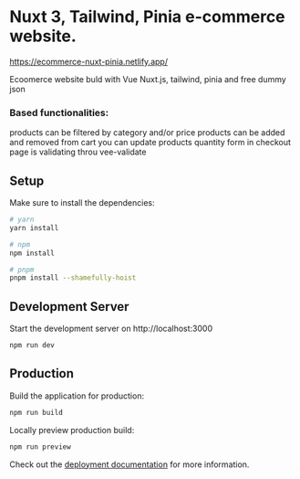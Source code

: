 # Nuxt 3, Tailwind, Pinia e-commerce website.

https://ecommerce-nuxt-pinia.netlify.app/

Ecoomerce website buld with Vue Nuxt.js, tailwind, pinia and free dummy json

### Based functionalities:

products can be filtered by category and/or price
products can be added and removed from cart
you can update products quantity
form in checkout page is validating throu vee-validate

## Setup

Make sure to install the dependencies:

```bash
# yarn
yarn install

# npm
npm install

# pnpm
pnpm install --shamefully-hoist
```

## Development Server

Start the development server on http://localhost:3000

```bash
npm run dev
```

## Production

Build the application for production:

```bash
npm run build
```

Locally preview production build:

```bash
npm run preview
```

Check out the [deployment documentation](https://nuxt.com/docs/getting-started/deployment) for more information.
